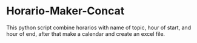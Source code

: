# Horario-Maker-Concat
 This python script combine horarios with name of topic, hour of start, and hour of end, after that make a calendar and create an excel file.

